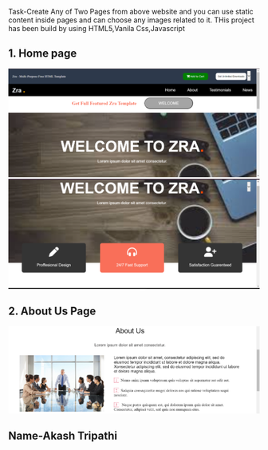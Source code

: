 Task-Create Any of Two Pages from above website
and you can use static content inside pages and can choose any images related to it.
THis project has been build by using  HTML5,Vanila Css,Javascript
## 1. Home page
![](https://github.com/Akrtripathi1/Frontend-Task/blob/main/ScreenShots/Screenshot%202024-04-10%20144510.png)
![](https://github.com/Akrtripathi1/Frontend-Task/blob/main/ScreenShots/Screenshot%202024-04-10%20152037.png)
## 2. About Us Page
![](https://github.com/Akrtripathi1/Frontend-Task/blob/main/ScreenShots/Screenshot%202024-04-10%20144803.png)

## Name-Akash Tripathi

